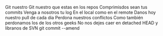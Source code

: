 
Git nuestro
Git nuestro que estas en los repos
Comprimisdos sean tus commits
Venga a nosotros tu log
En el local como en el remote
Danos hoy nuestro pull de cada dia
Perdona nuestros conflictos
Como también perdonamos los de los otros geeks
No nos dejes caer en detached HEAD
y libranos de SVN
git commit --amend
